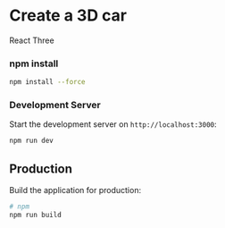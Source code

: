 # Create a 3D car
React Three

### npm install

```sh
npm install --force
```

### Development Server

Start the development server on `http://localhost:3000`:

```sh
npm run dev
```

## Production

Build the application for production:

```bash
# npm
npm run build
```


<!-- 
1. npx create-react-app my-threejs-app --template minimal
2. cd my-threejs-app
3. npm install three @react-three/fiber @react-three/drei @react-three/postprocessing
4. npm start
 -->
